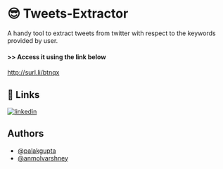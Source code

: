 
# 😎 Tweets-Extractor 

A handy tool to extract tweets from twitter with respect to the keywords provided by user.


#### >> Access it using the link below
http://surl.li/btnqx


## 🔗 Links
[![linkedin](https://img.shields.io/badge/Palak_gupta-0A66C2?style=for-the-badge&logo=linkedin&logoColor=white)](www.linkedin.com/in/palak-gupta-ML)


## Authors

- [@palakgupta](https://github.com/Code-with-Palak)
- [@anmolvarshney](https://github.com/anmol-varshney)


